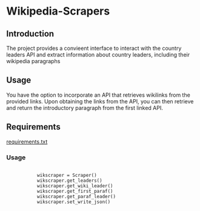 # Wikipedia-Scrapers

## Introduction

The project provides a convieent interface to interact with the country leaders API and extract information about country leaders, including their wikipedia paragraphs

## Usage

You have the option to incorporate an API that retrieves wikilinks from the provided links. Upon obtaining the links from the API, you can then retrieve and return the introductory paragraph from the first linked API.

## Requirements

[requirements.txt](./installation)

### Usage

<ul>
    <code>
        wikscraper = Scraper()
        wikscraper.get_leaders()
        wikscraper.get_wiki_leader()
        wikscraper.get_first_paraf()
        wikscraper.get_paraf_leader()
        wikscraper.set_write_json()
    </code>
</ul>

